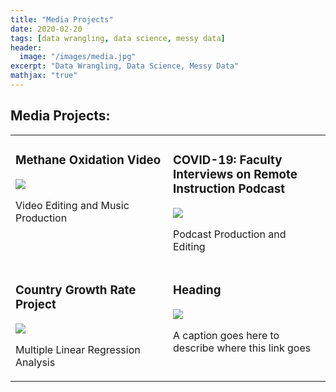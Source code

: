 ```yaml
---
title: "Media Projects"
date: 2020-02-20
tags: [data wrangling, data science, messy data]
header:
  image: "/images/media.jpg"
excerpt: "Data Wrangling, Data Science, Messy Data"
mathjax: "true"
---
```


## Media Projects:



<table width="100%" class="map_links">
  <tr>
    <td width="50%" valign="top">
      <h3>Methane Oxidation Video</h3>
  <a href="https://allisonbaileyr14.github.io/website4/methane-video/"><img src="{{ site.url }}{{ site.baseurl }}/images/landfill.jpg"></a>
  <p>Video Editing and Music Production</p></td>
    <td  width="50%" valign="top">
      <h3>COVID-19: Faculty Interviews on Remote Instruction Podcast</h3>
  <a href="https://allisonbaileyr14.github.io/website4/correlations/"><img src="{{ site.url }}{{ site.baseurl }}/images/windmill.jpg"></a>
  <p>Podcast Production and Editing</p>
    </td>
  </tr>
  <tr>
    <td  width="50%" valign="top">
      <h3>Country Growth Rate Project</h3>
  <a href="https://allisonbaileyr14.github.io/website4/ecology/"><img src="{{ site.url }}{{ site.baseurl }}/images/globe_build2.jpg"></a>
  <p>Multiple Linear Regression Analysis</p></td>
    <td  width="50%" valign="top">
      <h3>Heading</h3>
  <a href="https://allisonbaileyr14.github.io/website4/hawaii/"><img src="{{ site.url }}{{ site.baseurl }}/images/ag.jpg"></a>
  <p>A caption goes here to describe where this link goes</p>
    </td>
  </tr>
  </table>
